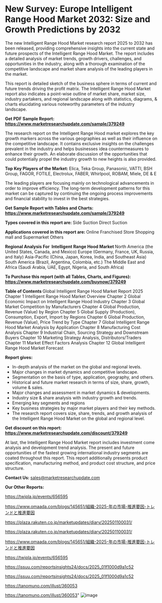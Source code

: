 # New Survey: Europe Intelligent Range Hood Market 2032: Size and Growth Predictions by 2032

The new Intelligent Range Hood Market research report 2025 to 2032 has been released, providing comprehensive insights into the current state and future prospects of the Intelligent Range Hood Market. The report includes a detailed analysis of market trends, growth drivers, challenges, and opportunities in the industry, along with a thorough examination of the competitive landscape and market share analysis of the leading players in the market.

This report is detailed sketch of the business sphere in terms of current and future trends driving the profit matrix. The Intelligent Range Hood Market report also indicates a point-wise outline of market share, market size, industry partakers, and regional landscape along with statistics, diagrams, &amp; charts elucidating various noteworthy parameters of the industry landscape.

<strong><b>Get PDF Sample Report: <a href=https://www.marketresearchupdate.com/sample/379249>https://www.marketresearchupdate.com/sample/379249</a></b></strong>

The research report on the Intelligent Range Hood market explores the key growth markers across the various geographies as well as their influence on the competitive landscape. It contains exclusive insights on the challenges prevalent in the industry and helps businesses idea countermeasures to enhance their growth. An elaborate discussion of the opportunities that could potentially propel the industry growth to new heights is also provided.

<strong><b>Top Key Players of the Market:
</b></strong>Elica, Teka Group, Panasonic, VATTI, BSH Group, FAGOR, FOTILE, Electrolux, FABER, Whirlpool, ROBAM, Miele, DE & E<strong><b>
</b></strong>

The leading players are focusing mainly on technological advancements in order to improve efficiency. The long-term development patterns for this market can be captured by continuing the ongoing process improvements and financial stability to invest in the best strategies.

<strong><b>Get Sample Report with Tables and Charts: <a href=https://www.marketresearchupdate.com/sample/379249>https://www.marketresearchupdate.com/sample/379249</a></b></strong>

<strong><b>Types covered in this report are:
</b></strong>Side Suction
Direct Suction<strong><b>
</b></strong>

<strong><b>Applications covered in this report are:
</b></strong>Online
Franchised Store
Shopping mall and Supermarket
Others<strong><b>
</b></strong>

<strong><b>Regional Analysis For  Intelligent Range Hood Market</b></strong><strong><b>
</b></strong>North America (the United States, Canada, and Mexico)
Europe (Germany, France, UK, Russia, and Italy)
Asia-Pacific (China, Japan, Korea, India, and Southeast Asia)
South America (Brazil, Argentina, Colombia, etc.)
The Middle East and Africa (Saudi Arabia, UAE, Egypt, Nigeria, and South Africa)

<strong><b>To Purchase this report (with all Tables, Charts, and Figures): <a href=https://www.marketresearchupdate.com/buynow/379249>https://www.marketresearchupdate.com/buynow/379249</a></b></strong>

<strong><b>Table of Contents</b></strong><strong><b>
</b></strong>Global Intelligent Range Hood Market Report 2025
Chapter 1 Intelligent Range Hood Market Overview
Chapter 2 Global Economic Impact on Intelligent Range Hood Industry
Chapter 3 Global Market Competition by Manufacturers
Chapter 4 Global Production, Revenue (Value) by Region
Chapter 5 Global Supply (Production), Consumption, Export, Import by Regions
Chapter 6 Global Production, Revenue (Value), Price Trend by Type
Chapter 7 Global Intelligent Range Hood Market Analysis by Application
Chapter 8 Manufacturing Cost Analysis
Chapter 9 Industrial Chain, Sourcing Strategy and Downstream Buyers
Chapter 10 Marketing Strategy Analysis, Distributors/Traders
Chapter 11 Market Effect Factors Analysis
Chapter 12 Global Intelligent Range Hood Market Forecast

<strong><b>Report gives:</b></strong>

- In-depth analysis of the market on the global and regional levels.
- Major changes in market dynamics and competitive landscape.
- Segmentation on the basis of type, application, geography, and others.
- Historical and future market research in terms of size, share, growth, volume &amp; sales.
- Major changes and assessment in market dynamics &amp; developments.
- Industry size &amp; share analysis with industry growth and trends.
- Emerging key segments and regions
- Key business strategies by major market players and their key methods.
- The research report covers size, share, trends, and growth analysis of the Intelligent Range Hood Market on the global and regional level.

<strong><b>Get discount on this report: <a href=https://www.marketresearchupdate.com/discount/379249>https://www.marketresearchupdate.com/discount/379249</a></b></strong>

At last, the Intelligent Range Hood Market report includes investment come analysis and development trend analysis. The present and future opportunities of the fastest growing international industry segments are coated throughout this report. This report additionally presents product specification, manufacturing method, and product cost structure, and price structure.

<strong><b>Contact Us:
</b></strong>sales@marketresearchupdate.com

<strong>Our Other Reports:</strong>

<a href=https://twipla.jp/events/656595>https://twipla.jp/events/656595</a>

<a href=https://www.omaada.com/blogs/145651/組織-2025-年の市場-推進要因-トレンドと推進要因>https://www.omaada.com/blogs/145651/組織-2025-年の市場-推進要因-トレンドと推進要因</a>

<a href=https://plaza.rakuten.co.jp/marketupdates/diary/202501100031/>https://plaza.rakuten.co.jp/marketupdates/diary/202501100031/</a>

<a href=https://plaza.rakuten.co.jp/marketupdates/diary/202501100031/>https://plaza.rakuten.co.jp/marketupdates/diary/202501100031/</a>

<a href=https://www.omaada.com/blogs/145651/組織-2025-年の市場-推進要因-トレンドと推進要因>https://www.omaada.com/blogs/145651/組織-2025-年の市場-推進要因-トレンドと推進要因</a>

<a href=https://twipla.jp/events/656595>https://twipla.jp/events/656595</a>

<a href=https://issuu.com/reportsinsights24/docs/2025_01f1000d9a1c52>https://issuu.com/reportsinsights24/docs/2025_01f1000d9a1c52</a>

<a href=https://issuu.com/reportsinsights24/docs/2025_01f1000d9a1c52>https://issuu.com/reportsinsights24/docs/2025_01f1000d9a1c52</a>

<a href=https://tanomuno.com/illust/360053>https://tanomuno.com/illust/360053</a>

<a href=https://tanomuno.com/illust/360053>https://tanomuno.com/illust/360053</a>"
![image](https://github.com/user-attachments/assets/cc3a51c4-d7fa-4d15-abcc-dda915841569)
